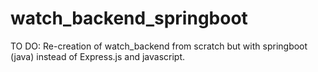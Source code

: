 
# watch_backend_springboot
TO DO:
Re-creation of watch_backend from scratch but with springboot (java) instead of Express.js and javascript.

